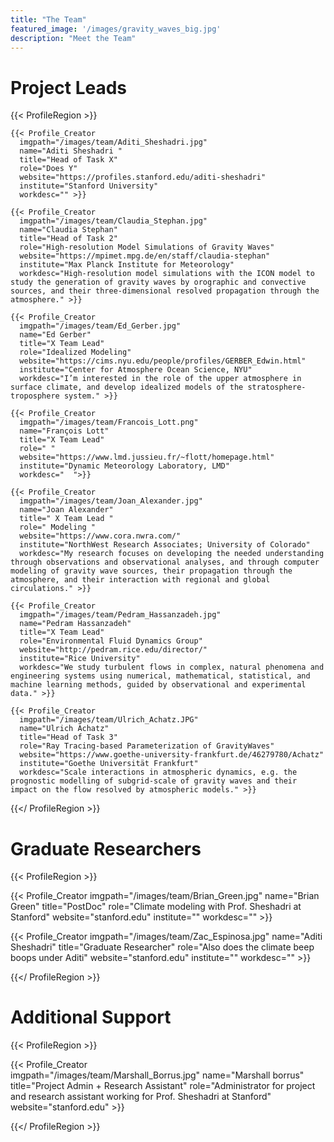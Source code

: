 ```yaml
---
title: "The Team"
featured_image: '/images/gravity_waves_big.jpg'
description: "Meet the Team"
---
```

# Project Leads

<!-- {{< myshortcode
  imgpath="/images/team/first_last.jpg"
  name="first last"
  title=" "
  role=" "
  website=" "
  institute=" "
  workdesc=" " >}} -->

{{< ProfileRegion >}}

    {{< Profile_Creator
      imgpath="/images/team/Aditi_Sheshadri.jpg"
      name="Aditi Sheshadri "
      title="Head of Task X"
      role="Does Y"
      website="https://profiles.stanford.edu/aditi-sheshadri"
      institute="Stanford University"
      workdesc="" >}}

    {{< Profile_Creator
      imgpath="/images/team/Claudia_Stephan.jpg"
      name="Claudia Stephan"
      title="Head of Task 2"
      role="High-resolution Model Simulations of Gravity Waves"
      website="https://mpimet.mpg.de/en/staff/claudia-stephan"
      institute="Max Planck Institute for Meteorology"
      workdesc="High-resolution model simulations with the ICON model to study the generation of gravity waves by orographic and convective sources, and their three-dimensional resolved propagation through the atmosphere." >}}

    {{< Profile_Creator
      imgpath="/images/team/Ed_Gerber.jpg"
      name="Ed Gerber"
      title="X Team Lead"
      role="Idealized Modeling"
      website="https://cims.nyu.edu/people/profiles/GERBER_Edwin.html"
      institute="Center for Atmosphere Ocean Science, NYU"
      workdesc="I’m interested in the role of the upper atmosphere in surface climate, and develop idealized models of the stratosphere-troposphere system." >}}

    {{< Profile_Creator
      imgpath="/images/team/Francois_Lott.png"
      name="François Lott"
      title="X Team Lead"
      role=" "
      website="https://www.lmd.jussieu.fr/~flott/homepage.html"
      institute="Dynamic Meteorology Laboratory, LMD"
      workdesc="  ">}}

    {{< Profile_Creator
      imgpath="/images/team/Joan_Alexander.jpg"
      name="Joan Alexander"
      title=" X Team Lead "
      role=" Modeling "
      website="https://www.cora.nwra.com/"
      institute="NorthWest Research Associates; University of Colorado"
      workdesc="My research focuses on developing the needed understanding through observations and observational analyses, and through computer modeling of gravity wave sources, their propagation through the atmosphere, and their interaction with regional and global circulations." >}}

    {{< Profile_Creator
      imgpath="/images/team/Pedram_Hassanzadeh.jpg"
      name="Pedram Hassanzadeh"
      title="X Team Lead"
      role="Environmental Fluid Dynamics Group"
      website="http://pedram.rice.edu/director/"
      institute="Rice University"
      workdesc="We study turbulent flows in complex, natural phenomena and engineering systems using numerical, mathematical, statistical, and machine learning methods, guided by observational and experimental data." >}}

    {{< Profile_Creator
      imgpath="/images/team/Ulrich_Achatz.JPG"
      name="Ulrich Achatz"
      title="Head of Task 3"
      role="Ray Tracing-based Parameterization of GravityWaves"
      website="https://www.goethe-university-frankfurt.de/46279780/Achatz"
      institute="Goethe Universität Frankfurt"
      workdesc="Scale interactions in atmospheric dynamics, e.g. the prognostic modelling of subgrid-scale of gravity waves and their impact on the flow resolved by atmospheric models." >}}

{{</ ProfileRegion >}}

# Graduate Researchers

{{< ProfileRegion >}}

{{< Profile_Creator
      imgpath="/images/team/Brian_Green.jpg"
      name="Brian Green"
      title="PostDoc"
      role="Climate modeling with Prof. Sheshadri at Stanford"
      website="stanford.edu"
      institute=""
      workdesc="" >}}

{{< Profile_Creator
  imgpath="/images/team/Zac_Espinosa.jpg"
  name="Aditi Sheshadri"
  title="Graduate Researcher"
  role="Also does the climate beep boops under Aditi"
  website="stanford.edu"
  institute=""
  workdesc="" >}}

{{</ ProfileRegion >}}

# Additional Support

{{< ProfileRegion >}}

{{< Profile_Creator  
  imgpath="/images/team/Marshall_Borrus.jpg"
  name="Marshall borrus"
  title="Project Admin + Research Assistant"
  role="Administrator for project and research assistant working for Prof. Sheshadri at Stanford"
  website="stanford.edu" >}}

{{</ ProfileRegion >}}
